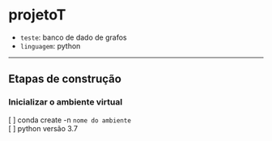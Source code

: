 # projetoT

* `teste`: banco de dado de grafos
* `linguagem`: python

------------------
## Etapas de construção

### Inicializar o ambiente virtual

[ ] conda create -n `nome do ambiente`<br>
[ ] python versão 3.7

